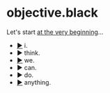 # objective.black

Let's start [at the very beginning](https://github.com/nomilous/objective.black/blob/master/ITS_A_VERY_GOOD_PLACE_TO_START.coffee.md)...

* [&#9654;](https://github.com/nomilous/i.) i.
* &#9654; think.
* [&#9654;](https://github.com/nomilous/we.) we.
* &#9654; can.
* &#9654; do.
* [&#9654;](http://objective.black/anything) anything.
